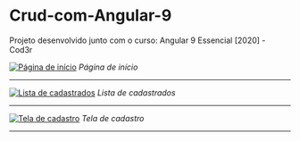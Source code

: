 # Crud-com-Angular-9
Projeto desenvolvido junto com o curso: Angular 9 Essencial [2020] - Cod3r

[![Página de início](https://i.imgur.com/0Dbro1y.png "Página de início")](https://i.imgur.com/0Dbro1y.png "Página de início")
*Página de início*

------------

[![Lista de cadastrados](https://i.imgur.com/IsZvF6T.png "Lista de cadastrados")](https://i.imgur.com/IsZvF6T.png "Lista de cadastrados")
*Lista de cadastrados*

------------

[![Tela de cadastro](https://i.imgur.com/AGV1ulb.png "Tela de cadastro")](https://i.imgur.com/AGV1ulb.png "Tela de cadastro")
*Tela de cadastro*

------------

